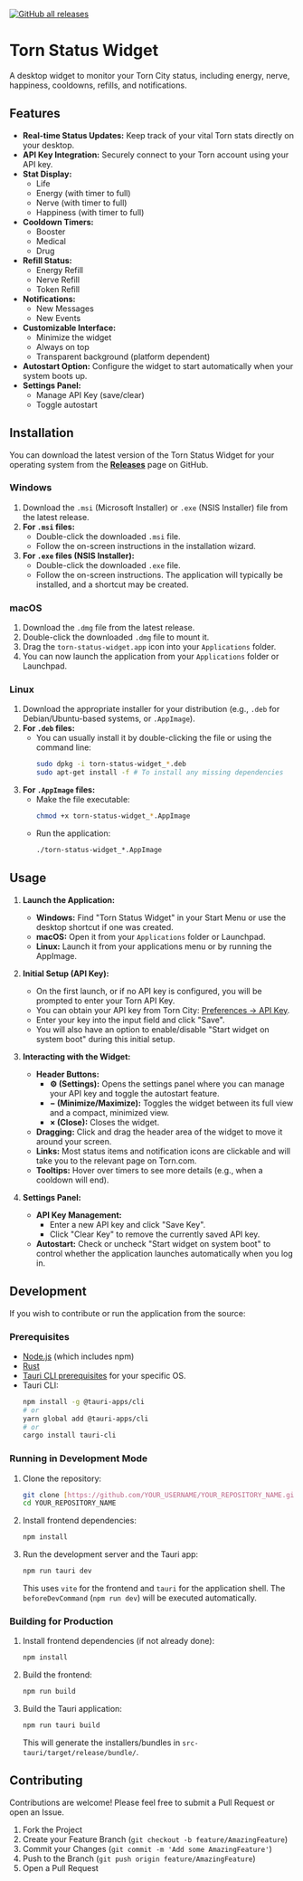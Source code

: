 [![GitHub all releases](https://img.shields.io/github/downloads/gnsc4/Torn-Widget/total)](https://github.com/gnsc4/Torn-Widget/releases)

# Torn Status Widget

A desktop widget to monitor your Torn City status, including energy, nerve, happiness, cooldowns, refills, and notifications.

## Features

* **Real-time Status Updates:** Keep track of your vital Torn stats directly on your desktop.
* **API Key Integration:** Securely connect to your Torn account using your API key.
* **Stat Display:**
    * Life
    * Energy (with timer to full)
    * Nerve (with timer to full)
    * Happiness (with timer to full)
* **Cooldown Timers:**
    * Booster
    * Medical
    * Drug
* **Refill Status:**
    * Energy Refill
    * Nerve Refill
    * Token Refill
* **Notifications:**
    * New Messages
    * New Events
* **Customizable Interface:**
    * Minimize the widget
    * Always on top
    * Transparent background (platform dependent)
* **Autostart Option:** Configure the widget to start automatically when your system boots up.
* **Settings Panel:**
    * Manage API Key (save/clear)
    * Toggle autostart

## Installation

You can download the latest version of the Torn Status Widget for your operating system from the [**Releases**](https://github.com/gnsc4/Torn-Widget/releases) page on GitHub.

### Windows

1.  Download the `.msi` (Microsoft Installer) or `.exe` (NSIS Installer) file from the latest release.
2.  **For `.msi` files:**
    * Double-click the downloaded `.msi` file.
    * Follow the on-screen instructions in the installation wizard.
3.  **For `.exe` files (NSIS Installer):**
    * Double-click the downloaded `.exe` file.
    * Follow the on-screen instructions. The application will typically be installed, and a shortcut may be created.

### macOS

1.  Download the `.dmg` file from the latest release.
2.  Double-click the downloaded `.dmg` file to mount it.
3.  Drag the `torn-status-widget.app` icon into your `Applications` folder.
4.  You can now launch the application from your `Applications` folder or Launchpad.

### Linux

1.  Download the appropriate installer for your distribution (e.g., `.deb` for Debian/Ubuntu-based systems, or `.AppImage`).
2.  **For `.deb` files:**
    * You can usually install it by double-clicking the file or using the command line:
        ```bash
        sudo dpkg -i torn-status-widget_*.deb
        sudo apt-get install -f # To install any missing dependencies
        ```
3.  **For `.AppImage` files:**
    * Make the file executable:
        ```bash
        chmod +x torn-status-widget_*.AppImage
        ```
    * Run the application:
        ```bash
        ./torn-status-widget_*.AppImage
        ```

## Usage

1.  **Launch the Application:**
    * **Windows:** Find "Torn Status Widget" in your Start Menu or use the desktop shortcut if one was created.
    * **macOS:** Open it from your `Applications` folder or Launchpad.
    * **Linux:** Launch it from your applications menu or by running the AppImage.

2.  **Initial Setup (API Key):**
    * On the first launch, or if no API key is configured, you will be prompted to enter your Torn API Key.
    * You can obtain your API key from Torn City: [Preferences -> API Key](https://www.torn.com/preferences.php#tab=api).
    * Enter your key into the input field and click "Save".
    * You will also have an option to enable/disable "Start widget on system boot" during this initial setup.

3.  **Interacting with the Widget:**
    * **Header Buttons:**
        * **⚙️ (Settings):** Opens the settings panel where you can manage your API key and toggle the autostart feature.
        * **− (Minimize/Maximize):** Toggles the widget between its full view and a compact, minimized view.
        * **× (Close):** Closes the widget.
    * **Dragging:** Click and drag the header area of the widget to move it around your screen.
    * **Links:** Most status items and notification icons are clickable and will take you to the relevant page on Torn.com.
    * **Tooltips:** Hover over timers to see more details (e.g., when a cooldown will end).

4.  **Settings Panel:**
    * **API Key Management:**
        * Enter a new API key and click "Save Key".
        * Click "Clear Key" to remove the currently saved API key.
    * **Autostart:** Check or uncheck "Start widget on system boot" to control whether the application launches automatically when you log in.

## Development

If you wish to contribute or run the application from the source:

### Prerequisites

* [Node.js](https://nodejs.org/) (which includes npm)
* [Rust](https://www.rust-lang.org/tools/install)
* [Tauri CLI prerequisites](https://tauri.app/v1/guides/getting-started/prerequisites) for your specific OS.
* Tauri CLI:
    ```bash
    npm install -g @tauri-apps/cli
    # or
    yarn global add @tauri-apps/cli
    # or
    cargo install tauri-cli
    ```

### Running in Development Mode

1.  Clone the repository:
    ```bash
    git clone [https://github.com/YOUR_USERNAME/YOUR_REPOSITORY_NAME.git](https://github.com/YOUR_USERNAME/YOUR_REPOSITORY_NAME.git)
    cd YOUR_REPOSITORY_NAME
    ```
2.  Install frontend dependencies:
    ```bash
    npm install
    ```
3.  Run the development server and the Tauri app:
    ```bash
    npm run tauri dev
    ```
    This uses `vite` for the frontend and `tauri` for the application shell. The `beforeDevCommand` (`npm run dev`) will be executed automatically.

### Building for Production

1.  Install frontend dependencies (if not already done):
    ```bash
    npm install
    ```
2.  Build the frontend:
    ```bash
    npm run build
    ```
3.  Build the Tauri application:
    ```bash
    npm run tauri build
    ```
    This will generate the installers/bundles in `src-tauri/target/release/bundle/`.

## Contributing

Contributions are welcome! Please feel free to submit a Pull Request or open an Issue.

1.  Fork the Project
2.  Create your Feature Branch (`git checkout -b feature/AmazingFeature`)
3.  Commit your Changes (`git commit -m 'Add some AmazingFeature'`)
4.  Push to the Branch (`git push origin feature/AmazingFeature`)
5.  Open a Pull Request
